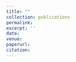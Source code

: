```yaml
---
title: ""
collection: publications
permalink: 
excerpt: ''
date: 
venue: 
paperurl: 
citation: 
---
```




